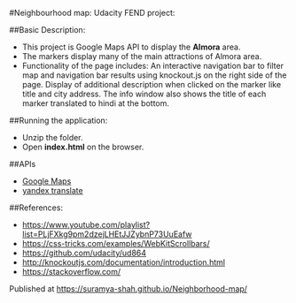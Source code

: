 #Neighbourhood map: Udacity FEND project:

##Basic Description:

* This project is Google Maps API to display the **Almora** area. 
* The markers display many of the  main attractions of Almora area.
* Functionality of the page includes:
    An interactive navigation bar to filter map and navigation bar results using knockout.js on the right side of the page. 
    Display of additional description when clicked on the marker like title and city address.
    The info window also shows the title of each marker translated to hindi at the bottom. 

##Running the application:

* Unzip the folder.
* Open **index.html** on the browser. 
    
##APIs

* [Google Maps](https://developers.google.com/maps/)
* [yandex translate](https://tech.yandex.com/translate/)

##References:

*  https://www.youtube.com/playlist?list=PLjFXkg9pm2dzejLHEtJJZybnP73UuEafw
*  https://css-tricks.com/examples/WebKitScrollbars/
*  https://github.com/udacity/ud864
* http://knockoutjs.com/documentation/introduction.html
*  https://stackoverflow.com/

 Published at https://suramya-shah.github.io/Neighborhood-map/
